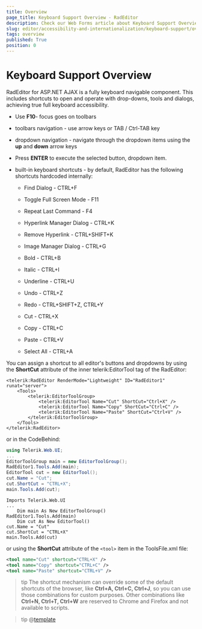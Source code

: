```yaml
---
title: Overview
page_title: Keyboard Support Overview - RadEditor
description: Check our Web Forms article about Keyboard Support Overview.
slug: editor/accessibility-and-internationalization/keyboard-support/overview
tags: overview
published: True
position: 0
---
```


# Keyboard Support Overview

RadEditor for ASP.NET AJAX is a fully keyboard navigable component. This includes shortcuts to open and operate with drop-downs, tools and dialogs, achieving true full keyboard accessibility.

* Use **F10**- focus goes on toolbars

* toolbars navigation - use arrow keys or TAB / Ctrl-TAB key

* dropdown navigation - navigate through the dropdown items using the **up** and **down** arrow keys

* Press **ENTER** to execute the selected button, dropdown item.

* built-in keyboard shortcuts - by default, RadEditor has the following shortcuts hardcoded internally:

	* Find Dialog - CTRL+F

	* Toggle Full Screen Mode - F11

	* Repeat Last Command - F4

	* Hyperlink Manager Dialog - CTRL+K

	* Remove Hyperlink - CTRL+SHIFT+K

	* Image Manager Dialog - CTRL+G

	* Bold - CTRL+B

	* Italic - CTRL+I

	* Underline - CTRL+U

	* Undo - CTRL+Z

	* Redo - CTRL+SHIFT+Z, CTRL+Y

	* Cut - CTRL+X

	* Copy - CTRL+C

	* Paste - CTRL+V

	* Select All - CTRL+A

You can assign a shortcut to all editor's buttons and dropdowns by using the **ShortCut** attribute of the inner telerik:EditorTool tag of the RadEditor:

````ASP.NET
<telerik:RadEditor RenderMode="Lightweight" ID="RadEditor1" runat="server">
	<Tools>
		<telerik:EditorToolGroup>
			<telerik:EditorTool Name="Cut" ShortCut="Ctrl+X" />
			<telerik:EditorTool Name="Copy" ShortCut="Ctrl+C" />
			<telerik:EditorTool Name="Paste" ShortCut="Ctrl+V" />
		</telerik:EditorToolGroup>
	</Tools>
</telerik:RadEditor>
````

or in the CodeBehind:


````C#
using Telerik.Web.UI;
...
EditorToolGroup main = new EditorToolGroup();
RadEditor1.Tools.Add(main);
EditorTool cut = new EditorTool();
cut.Name = "Cut";
cut.ShortCut = "CTRL+X";
main.Tools.Add(cut);
````
````VB
Imports Telerik.Web.UI
...
	Dim main As New EditorToolGroup()
RadEditor1.Tools.Add(main)
	Dim cut As New EditorTool()
cut.Name = "Cut"
cut.ShortCut = "CTRL+X"
main.Tools.Add(cut) 
````


or using the **ShortCut** attribute of the `<tool>` item in the ToolsFile.xml file:

````XML
<tool name="Cut" shortcut="CTRL+X" />
<tool name="Copy" shortcut="CTRL+C" />
<tool name="Paste" shortcut="CTRL+V" />
````

>tip The shortcut mechanism can override some of the default shortcuts of the browser, like **Ctrl+A, Ctrl+C, Ctrl+J**, so you can use those combinations for custom purposes. Other combinations like **Ctrl+N, Ctrl+T, Ctrl+W** are reserved to Chrome and Firefox and not available to scripts.

>tip @[template](/_templates/editor/keyboard-support.md#cmd-on-mac)
